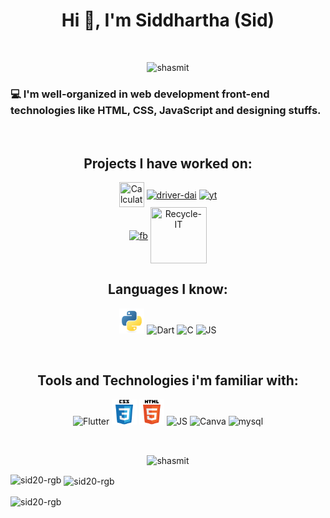 <h1 align="center">Hi 👋, I'm Siddhartha (Sid)</h1>

<br>

<p align="center"> <img src="https://komarev.com/ghpvc/?username=shasmit&label=Profile%20views&color=02ede9&style=plastic" alt="shasmit" /> </p>
<h3> 💻 I'm well-organized in web development front-end technologies like HTML, CSS, JavaScript and designing stuffs.</h3>

<br>

<h2 align="center">Projects I have worked on:</h3>


<!-- <div align="center" style="display:flex; justify-content: row; align-items: center; justify-content: center;"> -->
    
<p align="center">
    <a href="https://github.com/Sid20-rgb/calculator"><img align="center" title="Calculator" src="https://i.imgur.com/JDzrSoW.png" height="40" width="40" ></a>
    <a href="https://github.com/Shasmit/Driver-Dai.git"><img align="center" title="Driver Dai" src="https://i.ibb.co/zNZbPky/driverdai.png" alt="driver-dai" style="width: 80px; height:80px;"></a>
    <a href="https://github.com/Sid20-rgb/NotepadPlagDetector"><img align="center" title="NotePad Plagiarism Detector" src="https://www.plagaware.com/gfx/content/menuIco/search.png" alt="yt" style="width: 50px; height:50px;"></a>
    <br>
    <a href="https://github.com/Sid20-rgb/Store_Management_System"><img align="center" title="Store Management System" src="https://w7.pngwing.com/pngs/98/732/png-transparent-clipboard-with-box-art-inventory-management-software-point-of-sale-e-commerce-warehouse-miscellaneous-text-retail-thumbnail.png" alt="fb" style="width: 40px; height:40px;"></a>
    <a href="https://github.com/Shasmit/Recycle-IT.git"><img align="center" title="Recycle-IT" src="https://i.ibb.co/7RbxSsC/logo.png" style="width: 90px; height:90px;" ></a>
     
<!-- </div> -->



<h2 align="center">Languages I know:</h3>
<p align="center"> 
<img src="https://raw.githubusercontent.com/devicons/devicon/master/icons/python/python-original.svg" alt="python" width="40" height="40"/>
<img src="https://upload.wikimedia.org/wikipedia/commons/thumb/7/7e/Dart-logo.png/640px-Dart-logo.png" alt="Dart" width="40" height="40"/>
<img src="https://upload.wikimedia.org/wikipedia/commons/thumb/1/18/C_Programming_Language.svg/1200px-C_Programming_Language.svg.png" alt="C" width="40" height="40"/>
<img src="https://www.computerhope.com/jargon/j/javascript.png" alt="JS" width="35" height="35"/>
</p>


<br>
<h2 align="center">Tools and Technologies i'm familiar with:</h3>
<p align="center"> 
<img src="https://user-images.githubusercontent.com/51419598/152648731-567997ec-ac1c-4a9c-a816-a1fb1882abbe.png" alt="Flutter" width="40" height="40"/>
<img src="https://raw.githubusercontent.com/devicons/devicon/master/icons/css3/css3-original-wordmark.svg" alt="css3" width="40" height="40"/>
<img src="https://raw.githubusercontent.com/devicons/devicon/master/icons/html5/html5-original-wordmark.svg" alt="html5" width="40" height="40"/>
<img src="https://www.computerhope.com/jargon/j/javascript.png" alt="JS" width="35" height="35"/>
<img src="https://1000logos.net/wp-content/uploads/2021/10/Canva-logo.png" alt="Canva" width="50" height="40"/>
<img src="https://download.logo.wine/logo/MySQL/MySQL-Logo.wine.png" alt="mysql" width="40" height="40"/>
</p>

<br>

<p align="center"><img align="center" src="https://github-readme-stats.vercel.app/api/top-langs?username=shasmit&show_icons=true&theme=dark&title_color=6adbd9&hide_border=true&locale=en&layout=compact" alt="shasmit" /></p>

<p><img align="left" src="https://github-readme-stats.vercel.app/api/top-langs?username=sid20-rgb&show_icons=true&locale=en&layout=compact" alt="sid20-rgb" /></p>

<p>&nbsp;<img align="center" src="https://github-readme-stats.vercel.app/api?username=sid20-rgb&show_icons=true&locale=en" alt="sid20-rgb" /></p>

<p><img align="center" src="https://github-readme-streak-stats.herokuapp.com/?user=sid20-rgb&" alt="sid20-rgb" /></p>
